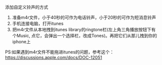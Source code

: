 添加自定义铃声的方式

1. 准备m4r文件，小于40秒的可作为电话铃声，小于20秒的可作为短消息铃声
2. 手机连接电脑，打开itunes
3. 把m4r文件从本地拽到itunes library的ringtone栏(左上角三角播放按钮下有个Music, 点它，会弹出一个选择栏，改成Tones)。再把它们从那儿拽到你的iphone上

PS:如果遇到m4r文件不能拖进itunes的问题，参考这个：https://discussions.apple.com/docs/DOC-12051
